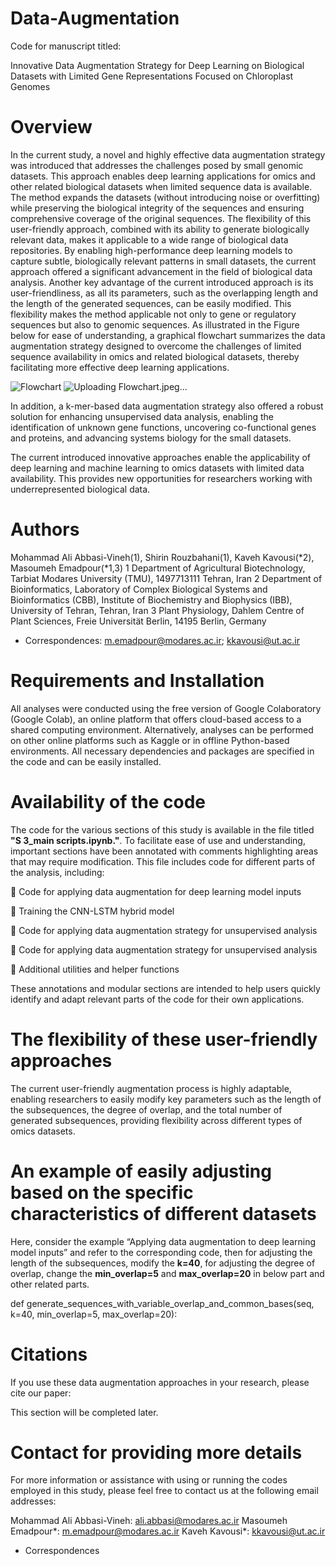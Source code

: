 # Data-Augmentation
Code for manuscript titled:

Innovative Data Augmentation Strategy for Deep Learning on Biological Datasets with Limited Gene Representations Focused on Chloroplast Genomes


# Overview
In the current study, a novel and highly effective data augmentation strategy was introduced that addresses the challenges posed by small genomic datasets. This approach enables deep learning applications for omics and other related biological datasets when limited sequence data is available. The method expands the datasets (without introducing noise or overfitting) while preserving the biological integrity of the sequences and ensuring comprehensive coverage of the original sequences. The flexibility of this user-friendly approach, combined with its ability to generate biologically relevant data, makes it applicable to a wide range of biological data repositories. By enabling high-performance deep learning models to capture subtle, biologically relevant patterns in small datasets, the current approach offered a significant advancement in the field of biological data analysis. Another key advantage of the current introduced approach is its user-friendliness, as all its parameters, such as the overlapping length and the length of the generated sequences, can be easily modified. This flexibility makes the method applicable not only to gene or regulatory sequences but also to genomic sequences. As illustrated in the Figure below for ease of understanding, a graphical flowchart summarizes the data augmentation strategy designed to overcome the challenges of limited sequence availability in omics and related biological datasets, thereby facilitating more effective deep learning applications.

![Flowchart](https://github.com/user-attachments/assets/56939990-8065-429c-ac3e-6bbf3fe4fe4d)
![Uploading Flowchart.jpeg…]()


In addition, a k-mer-based data augmentation strategy also offered a robust solution for enhancing unsupervised data analysis, enabling the identification of unknown gene functions, uncovering co-functional genes and proteins, and advancing systems biology for the small datasets. 

The current introduced innovative approaches enable the applicability of deep learning and machine learning to omics datasets with limited data availability. This provides new opportunities for researchers working with underrepresented biological data.

# Authors

Mohammad Ali Abbasi-Vineh(1), Shirin Rouzbahani(1), Kaveh Kavousi(*2), Masoumeh Emadpour(*1,3)
1 Department of Agricultural Biotechnology, Tarbiat Modares University (TMU), 1497713111 Tehran, Iran
2 Department of Bioinformatics, Laboratory of Complex Biological Systems and Bioinformatics (CBB), Institute of Biochemistry and Biophysics (IBB), University of Tehran, Tehran, Iran
3 Plant Physiology, Dahlem Centre of Plant Sciences, Freie Universität Berlin, 14195 Berlin, Germany
* Correspondences: m.emadpour@modares.ac.ir; kkavousi@ut.ac.ir



# Requirements and Installation

All analyses were conducted using the free version of Google Colaboratory (Google Colab), an online platform that offers cloud-based access to a shared computing environment. Alternatively, analyses can be performed on other online platforms such as Kaggle or in offline Python-based environments. All necessary dependencies and packages are specified in the code and can be easily installed.

# Availability of the code

The code for the various sections of this study is available in the file titled **"S 3_main scripts.ipynb."**. To facilitate ease of use and understanding, important sections have been annotated with comments highlighting areas that may require modification. This file includes code for different parts of the analysis, including:
 
 Code for applying data augmentation for deep learning model inputs


 Training the CNN-LSTM hybrid model


 Code for applying data augmentation strategy for unsupervised analysis


 Code for applying data augmentation strategy for unsupervised analysis


 Additional utilities and helper functions


These annotations and modular sections are intended to help users quickly identify and adapt relevant parts of the code for their own applications.

# The flexibility of these user-friendly approaches

The current user-friendly augmentation process is highly adaptable, enabling researchers to easily modify key parameters such as the length of the subsequences, the degree of overlap, and the total number of generated subsequences, providing flexibility across different types of omics datasets. 

# An example of easily adjusting based on the specific characteristics of different datasets

Here, consider the example “Applying data augmentation to deep learning model inputs” and refer to the corresponding code, then for adjusting the length of the subsequences, modify the **k=40**, for adjusting the degree of overlap, change the **min_overlap=5** and **max_overlap=20** in below part and other related parts.

def generate_sequences_with_variable_overlap_and_common_bases(seq, k=40, min_overlap=5, max_overlap=20): 

    
# Citations
If you use these data augmentation approaches in your research, please cite our paper:

This section will be completed later.

# Contact for providing more details
For more information or assistance with using or running the codes employed in this study, please feel free to contact us at the following email addresses:

Mohammad Ali Abbasi-Vineh: ali.abbasi@modares.ac.ir
Masoumeh Emadpour*: m.emadpour@modares.ac.ir
Kaveh Kavousi*: kkavousi@ut.ac.ir
* Correspondences
